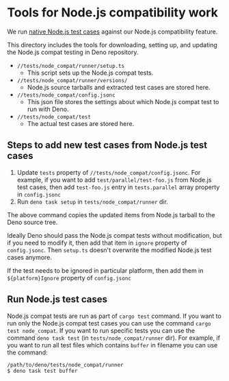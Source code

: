 # Tools for Node.js compatibility work

We run
[native Node.js test cases](https://github.com/nodejs/node/tree/main/test)
against our Node.js compatibility feature.

This directory includes the tools for downloading, setting up, and updating the
Node.js compat testing in Deno repository.

- `//tests/node_compat/runner/setup.ts`
  - This script sets up the Node.js compat tests.
- `//tests/node_compat/runner/versions/`
  - Node.js source tarballs and extracted test cases are stored here.
- `//tests/node_compat/config.jsonc`
  - This json file stores the settings about which Node.js compat test to run
    with Deno.
- `//tests/node_compat/test`
  - The actual test cases are stored here.

## Steps to add new test cases from Node.js test cases

1. Update `tests` property of `//tests/node_compat/config.jsonc`. For example,
   if you want to add `test/parallel/test-foo.js` from Node.js test cases, then
   add `test-foo.js` entry in `tests.parallel` array property in `config.jsonc`
1. Run `deno task setup` in `tests/node_compat/runner` dir.

The above command copies the updated items from Node.js tarball to the Deno
source tree.

Ideally Deno should pass the Node.js compat tests without modification, but if
you need to modify it, then add that item in `ignore` property of
`config.jsonc`. Then `setup.ts` doesn't overwrite the modified Node.js test
cases anymore.

If the test needs to be ignored in particular platform, then add them in
`${platform}Ignore` property of `config.jsonc`

## Run Node.js test cases

Node.js compat tests are run as part of `cargo test` command. If you want to run
only the Node.js compat test cases you can use the command
`cargo test node_compat`. If you want to run specific tests you can use the
command `deno task test` (in `tests/node_compat/runner` dir). For example, if
you want to run all test files which contains `buffer` in filename you can use
the command:

```shellsession
/path/to/deno/tests/node_compat/runner
$ deno task test buffer
```
